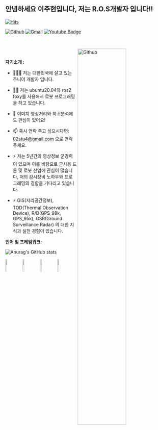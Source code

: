 
<!-- Your title -->
## 안녕하세요 이주현입니다,  저는 R.O.S개발자 입니다!!


	
[![Hits](https://hits.seeyoufarm.com/api/count/incr/badge.svg?url=https%3A%2F%2Fgithub.com%2Fleeeju)](https://hits.seeyoufarm.com) 

[![Github](https://img.shields.io/badge/-Github-000?style=flat&logo=Github&logoColor=white)](https://github.com/leeeju)
[![Gmail](https://img.shields.io/badge/-Gmail-c14438?style=flat&logo=Gmail&logoColor=white)](mailto:02stu4@gmail.com)
[![Youtube Badge](https://img.shields.io/badge/Youtube-ff0000?style=flat-square&logo=youtube&link=https://www.youtube.com/channel/UCLSgng38L1zVYUgOHEe1yOg)](https://www.youtube.com/channel/UCLSgng38L1zVYUgOHEe1yOg)

&nbsp;

<!-- Talking about you -->

<!-- Any image aligned to the right. Beware the width -->
<img width="55%" align="right" alt="Github" src="https://raw.githubusercontent.com/onimur/.github/master/.resources/git-header.svg" />

&nbsp;

**자기소개 :**

- 👨🏽‍💻 저는 대한민국에 살고 있는 주니어 개발자 입니다.
- 👨‍💻 저는 ubuntu20.04와 ros2 foxy를 사용해서 로봇 프로그래밍을 하고 있습니다.
- 🌱 이미지 영상처리와 회귀분석에도 관심이 있어요!
- 📫 혹시 연락 주고 싶으시다면: 02stu4@gmail.com 으로 연락 주세요.
- ⚡️  저는 5년간의 영상정보 군경력이 있으며 이를 바탕으로 군사용 드론 및 로봇 산업에 관심이 많습니다, 저의 감시장비 노하우와 프로그래밍의 결합을 기다리고 있습니다.
     
- ⚡️   GIS(지리공간정보), TOD(Thermal Observation Device), R/D(GPS_98k, GPS_95k), GSR(Ground Surveillance Radar) 의 대한 지식과 실전 경험이 있습니다.


**언어 및 프레임워크:** 

![Anurag's GitHub stats](https://github-readme-stats.vercel.app/api?username=leeeju&show_icons=true&theme=radical)


  <code><img width="10%" src="https://www.vectorlogo.zone/logos/python/python-ar21.svg"></code>
  <code><img width="10%" src="https://www.vectorlogo.zone/logos/mysql/mysql-ar21.svg"></code>
  <code><img width="10%" src="https://www.vectorlogo.zone/logos/samsung/samsung-ar21.svg"></code>
  <code><img width="10%" src="https://www.vectorlogo.zone/logos/ubuntu/ubuntu-ar21.svg"></code>

